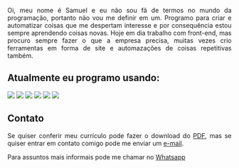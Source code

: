 
<div align="justify">
<p>Oi, meu nome é Samuel e eu não sou fã de termos no mundo da programação, portanto não vou me definir em um. Programo para criar e automatizar coisas que me despertam interesse e por consequência estou sempre aprendendo coisas novas. Hoje em dia trabalho com front-end, mas procuro sempre fazer o que a empresa precisa, muitas vezes crio ferramentas em forma de site e automazações de coisas repetitivas também.
  
<h2>Atualmente eu programo usando:</h2>
  <div>
    <img src="https://user-images.githubusercontent.com/104655361/233168228-8967edc0-684a-48d5-98cc-14c27352980d.png"/>
    <img src="https://user-images.githubusercontent.com/104655361/233167102-cac1e4b4-d18a-4b2d-b7f8-79572897ad87.png"/>
    <img src="https://user-images.githubusercontent.com/104655361/233167670-806f10c2-66b4-4668-857f-11dda92a2a64.png"/>
    <img src="https://user-images.githubusercontent.com/104655361/233165698-2bc87014-202f-47a2-98b8-421b3374b9dd.png"/>
    <img src="https://user-images.githubusercontent.com/104655361/233163881-5bb129be-8e58-4a51-b550-555c50f7754c.png"/>
    <img src="https://user-images.githubusercontent.com/104655361/233164487-2360d6b5-0dff-49d4-ac8a-8c653a7c303f.png"/>
    
  </div>
  
<h2>Contato</h2>
  <p>Se quiser conferir meu currículo pode fazer o download do <a href="https://github.com/Guaxininho/Guaxininho/files/11242582/samuel_dev_frontend.pdf" download>PDF</a>, mas se quiser entrar em contato comigo pode me enviar um <a href="mailto: samuelcavalcantimg@gmail.com">e-mail</a>.</p>
    <p>Para assuntos mais informais pode me chamar no <a href="https://api.whatsapp.com/send?phone=5532998172723">Whatsapp</a></p>
  
</div>



